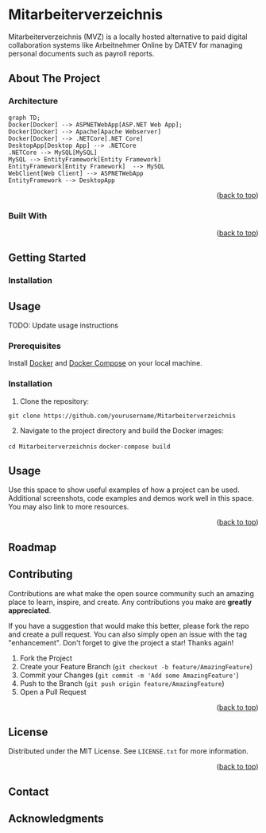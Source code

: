 # Mitarbeiterverzeichnis

Mitarbeiterverzeichnis (MVZ) is a locally hosted alternative to paid digital collaboration systems like Arbeitnehmer Online by DATEV for managing personal documents such as payroll reports.

<!-- PROJECT SHIELDS -->
<!--
*** I'm using markdown "reference style" links for readability.
*** Reference links are enclosed in brackets [ ] instead of parentheses ( ).
*** See the bottom of this document for the declaration of the reference variables
*** for contributors-url, forks-url, etc. This is an optional, concise syntax you may use.
*** https://www.markdownguide.org/basic-syntax/#reference-style-links
-->

<!-- ABOUT THE PROJECT -->
## About The Project

### Architecture 

```mermaid 
graph TD;
Docker[Docker] --> ASPNETWebApp[ASP.NET Web App]; 
Docker[Docker] --> Apache[Apache Webserver]
Docker[Docker] --> .NETCore[.NET Core]  
DesktopApp[Desktop App] --> .NETCore 
.NETCore --> MySQL[MySQL] 
MySQL --> EntityFramework[Entity Framework] 
EntityFramework[Entity Framework]  --> MySQL
WebClient[Web Client] --> ASPNETWebApp
EntityFramework --> DesktopApp
```

<p align="right">(<a href="#readme-top">back to top</a>)</p>


### Built With



<p align="right">(<a href="#readme-top">back to top</a>)</p>



<!-- GETTING STARTED -->
## Getting Started

### Installation


## Usage

TODO: Update usage instructions

### Prerequisites

Install [Docker](https://docs.docker.com/get-docker/) and [Docker Compose](https://docs.docker.com/compose/install/) on your local machine.

### Installation

    


    
1.  Clone the repository:

``git clone https://github.com/yourusername/Mitarbeiterverzeichnis``

2. Navigate to the project directory and build the Docker images:

``cd Mitarbeiterverzeichnis``
``docker-compose build``

<!-- USAGE EXAMPLES -->
## Usage

Use this space to show useful examples of how a project can be used. Additional screenshots, code examples and demos work well in this space. You may also link to more resources.

<p align="right">(<a href="#readme-top">back to top</a>)</p>

<!-- ROADMAP -->
## Roadmap


<!-- CONTRIBUTING -->
## Contributing

Contributions are what make the open source community such an amazing place to learn, inspire, and create. Any contributions you make are **greatly appreciated**.

If you have a suggestion that would make this better, please fork the repo and create a pull request. You can also simply open an issue with the tag "enhancement".
Don't forget to give the project a star! Thanks again!

1. Fork the Project
2. Create your Feature Branch (`git checkout -b feature/AmazingFeature`)
3. Commit your Changes (`git commit -m 'Add some AmazingFeature'`)
4. Push to the Branch (`git push origin feature/AmazingFeature`)
5. Open a Pull Request

<p align="right">(<a href="#readme-top">back to top</a>)</p>



<!-- LICENSE -->
## License

Distributed under the MIT License. See `LICENSE.txt` for more information.

<p align="right">(<a href="#readme-top">back to top</a>)</p>

<!-- CONTACT -->
## Contact

<!-- ACKNOWLEDGMENTS -->
## Acknowledgments
